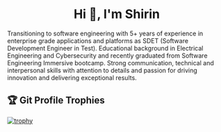 <h1 align="center">Hi 👋, I'm Shirin</h1>
<p >
Transitioning to software engineering with 5+ years of experience in enterprise grade applications and platforms as SDET (Software Development Engineer in Test). Educational background in Electrical Engineering and Cybersecurity and recently graduated from Software Engineering Immersive bootcamp. Strong communication, technical and interpersonal skills with attention to details and passion for driving innovation and delivering exceptional results.
</p>

## :trophy: Git Profile Trophies

[![trophy](https://github-profile-trophy.vercel.app/?username=ryo-ma&theme=algolia)](https://github.com/ryo-ma/github-profile-trophy)

<!--
<h3 align="left">Languages and Tools:</h3>
**shirinmjr/shirinmjr** is a ✨ _special_ ✨ repository because its `README.md` (this file) appears on your GitHub profile.

Here are some ideas to get you started:

- 🔭 I’m currently working on ...
- 🌱 I’m currently learning ...
- 👯 I’m looking to collaborate on ...
- 🤔 I’m looking for help with ...
- 💬 Ask me about ...
- 📫 How to reach me: ...
- 😄 Pronouns: ...
- ⚡ Fun fact: ...
-->
